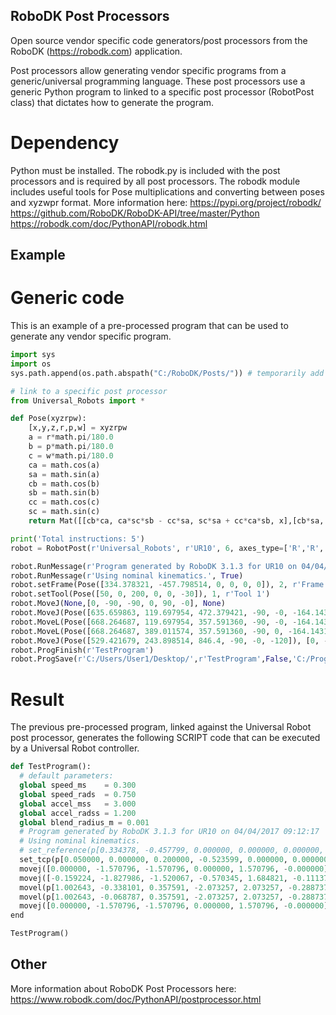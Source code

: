 ## RoboDK Post Processors
Open source vendor specific code generators/post processors from the RoboDK (https://robodk.com) application.

Post processors allow generating vendor specific programs from a generic/universal programming language. These post processors use a generic Python program to linked to a specific post processor (RobotPost class) that dictates how to generate the program.

# Dependency
Python must be installed.
The robodk.py is included with the post processors and is required by all post processors.
The robodk module includes useful tools for Pose multiplications and converting between poses and xyzwpr format.
More information here:
https://pypi.org/project/robodk/
https://github.com/RoboDK/RoboDK-API/tree/master/Python
https://robodk.com/doc/PythonAPI/robodk.html

## Example
# Generic code
This is an example of a pre-processed program that can be used to generate any vendor specific program.

```python
import sys
import os
sys.path.append(os.path.abspath("C:/RoboDK/Posts/")) # temporarily add the path to POSTS folder

# link to a specific post processor
from Universal_Robots import *

def Pose(xyzrpw):
    [x,y,z,r,p,w] = xyzrpw
    a = r*math.pi/180.0
    b = p*math.pi/180.0
    c = w*math.pi/180.0
    ca = math.cos(a)
    sa = math.sin(a)
    cb = math.cos(b)
    sb = math.sin(b)
    cc = math.cos(c)
    sc = math.sin(c)
    return Mat([[cb*ca, ca*sc*sb - cc*sa, sc*sa + cc*ca*sb, x],[cb*sa, cc*ca + sc*sb*sa, cc*sb*sa - ca*sc, y],[-sb, cb*sc, cc*cb, z],[0.0,0.0,0.0,1.0]])

print('Total instructions: 5')
robot = RobotPost(r'Universal_Robots', r'UR10', 6, axes_type=['R','R','R','R','R','R'])

robot.RunMessage(r'Program generated by RoboDK 3.1.3 for UR10 on 04/04/2017 09:08:52', True)
robot.RunMessage(r'Using nominal kinematics.', True)
robot.setFrame(Pose([334.378321, -457.798514, 0, 0, 0, 0]), 2, r'Frame 2')
robot.setTool(Pose([50, 0, 200, 0, 0, -30]), 1, r'Tool 1')
robot.MoveJ(None,[0, -90, -90, 0, 90, -0], None)
robot.MoveJ(Pose([635.659863, 119.697954, 472.379421, -90, -0, -164.143137]), [-9.12289, -104.73591, -87.09344, -32.67838, 96.53313, -6.38140], [0.0, 1.0, 0.0])
robot.MoveL(Pose([668.264687, 119.697954, 357.591360, -90, -0, -164.143137]), [-8.76522, -110.64538, -91.21248, -22.62172, 96.27799, -6.12915], [0.0, 1.0, 0.0])
robot.MoveL(Pose([668.264687, 389.011574, 357.591360, -90, 0, -164.143137]), [10.56808, -106.15774, -97.32175, -21.15363, 82.43731, 7.40331], [0.0, 1.0, 0.0])
robot.MoveJ(Pose([529.421679, 243.898514, 846.4, -90, -0, -120]), [0, -90, -90, 0, 90, -0], [0.0, 1.0, 0.0])
robot.ProgFinish(r'TestProgram')
robot.ProgSave(r'C:/Users/User1/Desktop/',r'TestProgram',False,'C:/Program Files (x86)/Notepad++/notepad++.exe')
```

# Result
The previous pre-processed program, linked against the Universal Robot post processor, generates the following SCRIPT code that can be executed by a Universal Robot controller.
```python
def TestProgram():
  # default parameters:
  global speed_ms    = 0.300
  global speed_rads  = 0.750
  global accel_mss   = 3.000
  global accel_radss = 1.200
  global blend_radius_m = 0.001
  # Program generated by RoboDK 3.1.3 for UR10 on 04/04/2017 09:12:17
  # Using nominal kinematics.
  # set_reference(p[0.334378, -0.457799, 0.000000, 0.000000, 0.000000, 0.000000])
  set_tcp(p[0.050000, 0.000000, 0.200000, -0.523599, 0.000000, 0.000000])
  movej([0.000000, -1.570796, -1.570796, 0.000000, 1.570796, -0.000000],accel_radss,speed_rads,0,0)
  movej([-0.159224, -1.827986, -1.520067, -0.570345, 1.684821, -0.111376],accel_radss,speed_rads,0,0)
  movel(p[1.002643, -0.338101, 0.357591, -2.073257, 2.073257, -0.288737],accel_mss,speed_ms,0,blend_radius_m)
  movel(p[1.002643, -0.068787, 0.357591, -2.073257, 2.073257, -0.288737],accel_mss,speed_ms,0,blend_radius_m)
  movej([0.000000, -1.570796, -1.570796, 0.000000, 1.570796, -0.000000],accel_radss,speed_rads,0,0)
end

TestProgram()
```

## Other
More information about RoboDK Post Processors here:
https://www.robodk.com/doc/PythonAPI/postprocessor.html
